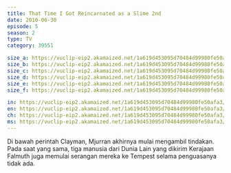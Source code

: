 ```yaml
---
title: That Time I Got Reincarnated as a Slime 2nd
date: 2010-06-30
episode: 5
season: 2
type: TV
category: 39551

size_a: https://vuclip-eip2.akamaized.net/1a619d453095d70484d99980fe50afa3/vp63207_V20210215051343/hlsc_e2931_2.m3u8
size_b: https://vuclip-eip2.akamaized.net/1a619d453095d70484d99980fe50afa3/vp63207_V20210215051343/hlsc_e2931_3.m3u8
size_c: https://vuclip-eip2.akamaized.net/1a619d453095d70484d99980fe50afa3/vp63207_V20210215051343/hlsc_e2931_4.m3u8
size_d: https://vuclip-eip2.akamaized.net/1a619d453095d70484d99980fe50afa3/vp63207_V20210215051343/hlsc_e2931_5.m3u8
size_e: https://vuclip-eip2.akamaized.net/1a619d453095d70484d99980fe50afa3/vp63207_V20210215051343/hlsc_e2931_6.m3u8
size_f: https://vuclip-eip2.akamaized.net/1a619d453095d70484d99980fe50afa3/vp63207_V20210215051343/hlsc_e2931_7.m3u8

in: https://vuclip-eip2.akamaized.net/1a619d453095d70484d99980fe50afa3/id.vtt
en: https://vuclip-eip2.akamaized.net/1a619d453095d70484d99980fe50afa3/en.vtt
ch: https://vuclip-eip2.akamaized.net/1a619d453095d70484d99980fe50afa3/zh-TW.vtt
ms: https://vuclip-eip2.akamaized.net/1a619d453095d70484d99980fe50afa3/ms.vtt
---
```

Di bawah perintah Clayman, Mjurran akhirnya mulai mengambil tindakan. Pada saat yang sama, tiga manusia dari Dunia Lain yang dikirim Kerajaan Falmuth juga memulai serangan mereka ke Tempest selama penguasanya tidak ada.